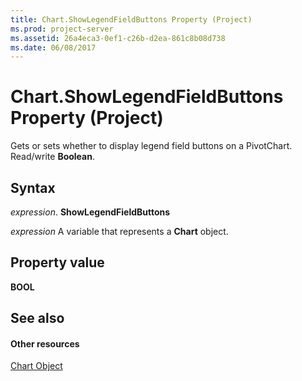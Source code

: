 ```yaml
---
title: Chart.ShowLegendFieldButtons Property (Project)
ms.prod: project-server
ms.assetid: 26a4eca3-0ef1-c26b-d2ea-861c8b08d738
ms.date: 06/08/2017
---
```



# Chart.ShowLegendFieldButtons Property (Project)
Gets or sets whether to display legend field buttons on a PivotChart. Read/write  **Boolean**.

## Syntax

 _expression_. **ShowLegendFieldButtons**

 _expression_ A variable that represents a **Chart** object.


## Property value

 **BOOL**


## See also


#### Other resources


[Chart Object](Project.chart.md)
